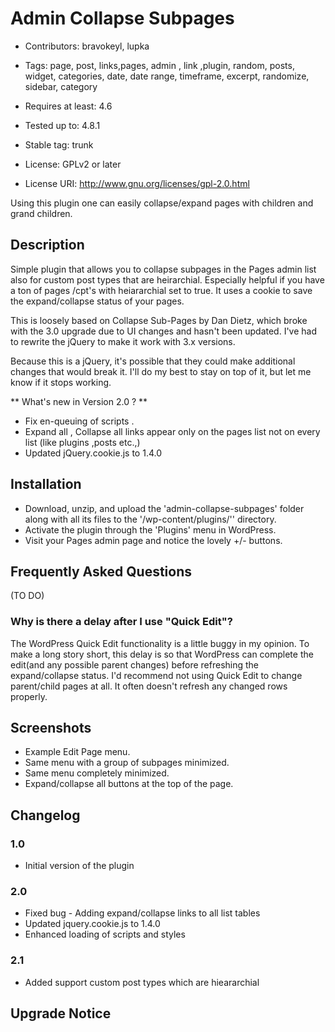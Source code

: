 # Admin Collapse Subpages

- Contributors:  bravokeyl, lupka

- Tags: page, post, links,pages, admin , link ,plugin, random, posts, widget, categories, date, date range, timeframe, excerpt, randomize, sidebar, category

- Requires at least: 4.6

- Tested up to: 4.8.1

- Stable tag: trunk

- License: GPLv2 or later

- License URI: http://www.gnu.org/licenses/gpl-2.0.html

Using this plugin one can easily collapse/expand pages with children and grand children.

## Description

Simple plugin that allows you to collapse subpages in the Pages admin list also for custom post types that are heirarchial. Especially helpful if you have a ton of pages /cpt's with heiararchial set to true. It uses a cookie to save the expand/collapse status of your pages.

This is loosely based on Collapse Sub-Pages by Dan Dietz, which broke with the 3.0 upgrade due to UI changes and hasn't been updated. I've had to rewrite the jQuery to make it work with 3.x versions.

Because this is a jQuery, it's possible that they could make additional changes that would break it. I'll do my best to stay on top of it, but let me know if it stops working.

** What's new in Version 2.0 ? **

- Fix en-queuing of scripts .
- Expand all , Collapse all links appear only on the pages list not on every list (like plugins ,posts etc.,)
- Updated jQuery.cookie.js to 1.4.0

## Installation

- Download, unzip, and upload the 'admin-collapse-subpages' folder along with all its files to the '/wp-content/plugins/'' directory.
- Activate the plugin through the 'Plugins' menu in WordPress.
- Visit your Pages admin page and notice the lovely +/- buttons.

## Frequently Asked Questions
(TO DO)
### Why is there a delay after I use "Quick Edit"?

The WordPress Quick Edit functionality is a little buggy in my opinion. To make a long story short, this delay is so that WordPress can complete the edit(and any possible parent changes) before refreshing the expand/collapse status.
I'd recommend not using Quick Edit to change parent/child pages at all. It often doesn't refresh any changed rows properly.

## Screenshots

- Example Edit Page menu.
- Same menu with a group of subpages minimized.
- Same menu completely minimized.
- Expand/collapse all buttons at the top of the page.

## Changelog

### 1.0

* Initial version of the plugin

### 2.0

* Fixed bug - Adding expand/collapse links to all list tables
* Updated jquery.cookie.js to 1.4.0
* Enhanced loading of scripts and styles

### 2.1

* Added support custom post types which are hieararchial

## Upgrade Notice

